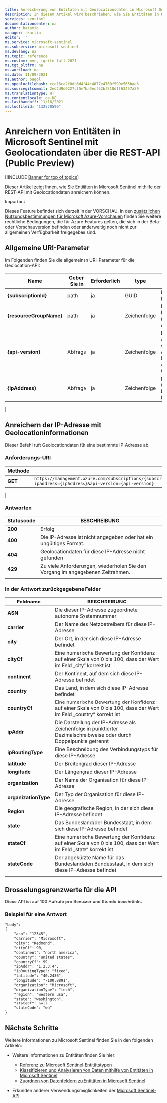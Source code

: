 ```yaml
---
title: Anreicherung von Entitäten mit Geolocationsdaten in Microsoft Sentinel über REST API | Microsoft Docs
description: In diesem Artikel wird beschrieben, wie Sie Entitäten in Microsoft Sentinel mit Geolocationdaten über die REST-API anreichern können.
services: sentinel
documentationcenter: na
author: batamig
manager: rkarlin
editor: ''
ms.service: microsoft-sentinel
ms.subservice: microsoft-sentinel
ms.devlang: na
ms.topic: reference
ms.custom: mvc, ignite-fall-2021
ms.tgt_pltfrm: na
ms.workload: na
ms.date: 11/09/2021
ms.author: bagol
ms.openlocfilehash: cce16ca2f0db3d4f44c4077e4760f599e565bae6
ms.sourcegitcommit: 2ed2d9d6227cf5e7ba9ecf52bf518dff63457a59
ms.translationtype: HT
ms.contentlocale: de-DE
ms.lasthandoff: 11/16/2021
ms.locfileid: "132520596"
---
```

# <a name="enrich-entities-in-microsoft-sentinel-with-geolocation-data-via-rest-api-public-preview"></a>Anreichern von Entitäten in Microsoft Sentinel mit Geolocationdaten über die REST-API (Public Preview)

[!INCLUDE [Banner for top of topics](./includes/banner.md)]

Dieser Artikel zeigt Ihnen, wie Sie Entitäten in Microsoft Sentinel mithilfe der REST-API mit Geolocationdaten anreichern können.

> [!IMPORTANT]
> Dieses Feature befindet sich derzeit in der VORSCHAU. In den [zusätzlichen Nutzungsbestimmungen für Microsoft Azure-Vorschauen](https://azure.microsoft.com/support/legal/preview-supplemental-terms/) finden Sie weitere rechtliche Bedingungen, die für Azure-Features gelten, die sich in der Beta- oder Vorschauversion befinden oder anderweitig noch nicht zur allgemeinen Verfügbarkeit freigegeben sind.
>

## <a name="common-uri-parameters"></a>Allgemeine URI-Parameter

Im Folgenden finden Sie die allgemeinen URI-Parameter für die Geolocation-API:




| Name | Geben Sie in | Erforderlich | type | Beschreibung |
|-|-|-|-|-|
| **{subscriptionId}** | path | ja | GUID | Die Azure-Abonnement-ID |
| **{resourceGroupName}** | path | ja | Zeichenfolge | Der Name der Ressourcengruppe innerhalb des Abonnements |
| **{api-version}** | Abfrage | ja | Zeichenfolge | Die Version des für die Anforderung verwendeten Protokolls. Ab dem 30. April 2021 lautet die Geolocation-API-Version *2019-01-01-preview*.|
| **{ipAddress}** | Abfrage | ja | Zeichenfolge | Die IP-Adresse, für die Geolocationinformationen benötigt werden, im IPv4- oder IPv6-Format   |
|

## <a name="enrich-ip-address-with-geolocation-information"></a>Anreichern der IP-Adresse mit Geolocationinformationen

Dieser Befehl ruft Geolocationdaten für eine bestimmte IP-Adresse ab.

### <a name="request-uri"></a>Anforderungs-URI

| Methode | Anforderungs-URI |
|-|-|
| **GET** | `https://management.azure.com/subscriptions/{subscriptionId}/resourceGroups/{resourceGroupName}/providers/Microsoft.SecurityInsights/enrichment/ip/geodata/?ipaddress={ipAddress}&api-version={api-version}` |
|

### <a name="responses"></a>Antworten

|Statuscode  |BESCHREIBUNG  |
|---------|---------|
|**200**     |   Erfolg      |
|**400**     |      Die IP-Adresse ist nicht angegeben oder hat ein ungültiges Format.    |
|**404**     | Geolocationdaten für diese IP-Adresse nicht gefunden         |
|**429**     |      Zu viele Anforderungen, wiederholen Sie den Vorgang im angegebenen Zeitrahmen.    |
|     |         |

### <a name="fields-returned-in-the-response"></a>In der Antwort zurückgegebene Felder

|Feldname  |BESCHREIBUNG  |
|---------|---------|
|**ASN**     |  Die dieser IP-Adresse zugeordnete autonome Systemnummer       |
|**carrier**     |  Der Name des Netzbetreibers für diese IP-Adresse       |
|**city**     |   Der Ort, in der sich diese IP-Adresse befindet      |
|**cityCf**     | Eine numerische Bewertung der Konfidenz auf einer Skala von 0 bis 100, dass der Wert im Feld „city“ korrekt ist        |
|**continent**     | Der Kontinent, auf dem sich diese IP-Adresse befindet        |
|**country**     |Das Land, in dem sich diese IP-Adresse befindet        |
|**countryCf**     |   Eine numerische Bewertung der Konfidenz auf einer Skala von 0 bis 100, dass der Wert im Feld „country“ korrekt ist      |
|**ipAddr**     |   Die Darstellung der IP-Adresse als Zeichenfolge in punktierter Dezimalschreibweise oder durch Doppelpunkte getrennt      |
|**ipRoutingType**     |   Eine Beschreibung des Verbindungstyps für diese IP-Adresse      |
|**latitude**     |     Der Breitengrad dieser IP-Adresse    |
|**longitude**     |  Der Längengrad dieser IP-Adresse       |
|**organization**     |  Der Name der Organisation für diese IP-Adresse       |
|**organizationType**     | Der Typ der Organisation für diese IP-Adresse        |
|**Region**     |    Die geografische Region, in der sich diese IP-Adresse befindet     |
|**state**     |  Das Bundesland/der Bundesstaat, in dem sich diese IP-Adresse befindet       |
|**stateCf**     | Eine numerische Bewertung der Konfidenz auf einer Skala von 0 bis 100, dass der Wert im Feld „state“ korrekt ist        |
|**stateCode**     |   Der abgekürzte Name für das Bundesland/den Bundesstaat, in dem sich diese IP-Adresse befindet      |
|     |         |


## <a name="throttling-limits-for-the-api"></a>Drosselungsgrenzwerte für die API

Diese API ist auf 100 Aufrufe pro Benutzer und Stunde beschränkt.

### <a name="sample-response"></a>Beispiel für eine Antwort

```rest
"body":
{
    "asn": "12345",
    "carrier": "Microsoft",
    "city": "Redmond",
    "cityCf": 90,
    "continent": "north america",
    "country": "united states",
    "countryCf": 99
    "ipAddr": "1.2.3.4",
    "ipRoutingType": "fixed",
    "latitude": "40.2436",
    "longitude": "-100.8891",
    "organization": "Microsoft",
    "organizationType": "tech",
    "region": "western usa",
    "state": "washington",
    "stateCf": null
    "stateCode": "wa"
}
```

## <a name="next-steps"></a>Nächste Schritte

Weitere Informationen zu Microsoft Sentinel finden Sie in den folgenden Artikeln:

- Weitere Informationen zu Entitäten finden Sie hier:

    - [Referenz zu Microsoft Sentinel-Entitätstypen](entities-reference.md)
    - [Klassifizieren und Analysieren von Daten mithilfe von Entitäten in Microsoft Sentinel](entities-in-azure-sentinel.md)
    - [Zuordnen von Datenfeldern zu Entitäten in Microsoft Sentinel](map-data-fields-to-entities.md)

- Erkunden anderer Verwendungsmöglichkeiten der [Microsoft Sentinel-API](/rest/api/securityinsights/)
